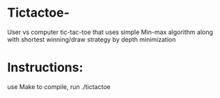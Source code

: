 # Tictactoe-
User vs computer tic-tac-toe that uses simple Min-max algorithm along with shortest winning/draw strategy by depth minimization
# Instructions:
use Make to compile, run ./tictactoe


